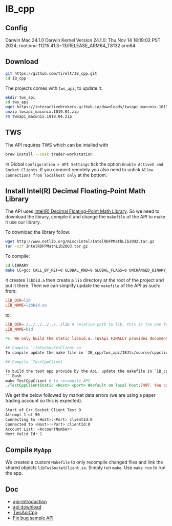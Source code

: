 # IB_cpp

## Config

Darwin Mac 24.1.0 Darwin Kernel Version 24.1.0: Thu Nov 14 18:19:02 PST 2024; root:xnu-11215.41.3~13/RELEASE_ARM64_T8132 arm64

## Download

```Bash
git https://github.com/tirelt/IB_cpp.git
cd IB_cpp
```
The projects comes with `tws_api`, to update it: 
```Bash
mkdir tws_api
cd tws_api
wget https://interactivebrokers.github.io/downloads/twsapi_macunix.1019.04.zip #check latest version online
unzip twsapi_macunix.1019.04.zip
rm twsapi_macunix.1019.04.zip
```

## TWS

The API requires TWS which can be intalled with 
```Bash
brew install --cask trader-workstation
``` 
In Global `Configuration > API Settings` tick the option `Enable ActiveX and Socket Clients`. If you connect remotely you also need to untick `Allow connections from localhost only` at the bottom.

## Install Intel(R) Decimal Floating-Point Math Library

The API uses [Intel(R) Decimal Floating-Point Math Library](https://www.intel.com/content/www/us/en/developer/articles/tool/intel-decimal-floating-point-math-library.html). So we need to download the library, compile it and change the `makefile` of the API to make it use our library.

To download the library follow:
```Bash
wget http://www.netlib.org/misc/intel/IntelRDFPMathLib20U2.tar.gz
tar -xzf IntelRDFPMathLib20U3.tar.gz
```
To compile:
```Bash
cd LIBRARY
make CC=gcc CALL_BY_REF=0 GLOBAL_RND=0 GLOBAL_FLAGS=0 UNCHANGED_BINARY_FLAGS=0 # cf Readme.md for argument definition
```
It creates `libbid.a` then create a `lib` directory at the root of the project and put it there. Then we can simplify update the `makefile` of the API as such:
from:
```Makefile
LIB_DIR=lib
LIB_NAME=libbid.so
```
to:
```Makefile
LIB_DIR=./../../../../../lib # relative path to lib, this is the one from the IB_cpp/tws_api/IBJts/source/cppclient/client
LIB_NAME=bid
``
PS: We only build the static libbid.a. TWSApi FINALLY provides documentation to build the Intel library c.f. IB_cpp/tws_api/IBJts/source/Intel_lib_build.txt

## Compile `libTwsSocketClient.so`
To compile update the make file in `IB_cpp/tws_api/IBJts/source/cppclient/client` as per above and use `make`. This library is useful to not recompile the API everytime and just recompile the project. 

## Compile `TestCppClient`

To build the test app provide by the Api, update the makefile in `IB_cpp/tws_api/IBJts/samples/Cpp/TestCppClient` as per above.
```Bash
make TestCppClient # to recompile API
./TestCppClientStatic <Host> <port> #default on local host:7497. You can change in main.cpp the default.
```
We get the below followed by market data errors (we are using a paper trading account so this is expected).

```Bash
Start of C++ Socket Client Test 0
Attempt 1 of 50
Connecting to <Host>:<Port> clientId:0
Connected to <Host>:<Port> clientId:0
Account List: <AccountNumber>
Next Valid Id: 1
```
##  Compile `MyApp`

We created a custom `Makefile` to only recompile changed files and link the shared objects `libTwsSocketClient.so`. Simply run `make`.
Use `make run` to run the app.

## Doc

- [api-introduction](https://ibkrcampus.com/ibkr-api-page/twsapi-doc/#api-introduction)
- [api download](https://interactivebrokers.github.io/#)
- [TwsApiCpp](https://github.com/JanBoonen/TwsApiCpp/tree/master)
- [Fix bug sample API](https://groups.io/g/twsapi/topic/build_problem_with_cppclient/99520064)
